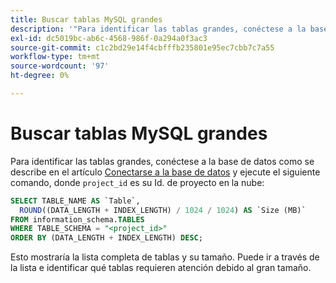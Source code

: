```yaml
---
title: Buscar tablas MySQL grandes
description: '"Para identificar las tablas grandes, conéctese a la base de datos como se describe en el artículo [Conectarse a la base de datos](https://devdocs.magento.com/cloud/project/project-conf-files_services-mysql.html#connect-to-the-database) y ejecute el siguiente comando, donde "project_id" es su ID de proyecto en la nube:"'
exl-id: dc5019bc-ab6c-4568-986f-0a294a0f3ac3
source-git-commit: c1c2bd29e14f4cbfffb235801e95ec7cbb7c7a55
workflow-type: tm+mt
source-wordcount: '97'
ht-degree: 0%

---
```


# Buscar tablas MySQL grandes

Para identificar las tablas grandes, conéctese a la base de datos como se describe en el artículo [Conectarse a la base de datos](https://devdocs.magento.com/cloud/project/project-conf-files_services-mysql.html#connect-to-the-database) y ejecute el siguiente comando, donde `project_id` es su Id. de proyecto en la nube:

```sql
SELECT TABLE_NAME AS `Table`,
  ROUND((DATA_LENGTH + INDEX_LENGTH) / 1024 / 1024) AS `Size (MB)`
FROM information_schema.TABLES
WHERE TABLE_SCHEMA = "<project_id>"
ORDER BY (DATA_LENGTH + INDEX_LENGTH) DESC;
```

Esto mostraría la lista completa de tablas y su tamaño. Puede ir a través de la lista e identificar qué tablas requieren atención debido al gran tamaño.

